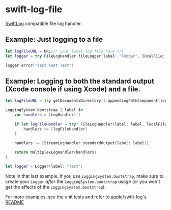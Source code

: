 # swift-log-file

[SwiftLog](https://github.com/apple/swift-log) compatible file log handler.

## Example: Just logging to a file

```swift
let logFileURL = URL(/* your local log file here */)
let logger = try FileLogHandler.fileLogger(label: "Foobar", localFile: logFileURL)

logger.error("Test Test Test")
```

## Example: Logging to both the standard output (Xcode console if using Xcode) and a file.

```swift
let logFileURL = try getDocumentsDirectory().appendingPathComponent(logFileName)

LoggingSystem.bootstrap { label in
    var handlers = [LogHandler]()
    
    if let logFileHandler = try? FileLogHandler(label: label, localFile: logFileURL) {
        handlers += [logFileHandler]
    }
    
    handlers += [StreamLogHandler.standardOutput(label: label)]

    return MultiplexLogHandler(handlers)
}

let logger = Logger(label: "Test")
```

Note in that last example, if you use `LoggingSystem.bootstrap`, make sure to create your `Logger` *after* the  `LoggingSystem.bootstrap` usage (or you won't get the effects of the `LoggingSystem.bootstrap`).

For more examples, see the unit tests and refer to [apple/swift-log's README](https://github.com/apple/swift-log#the-core-concepts)

